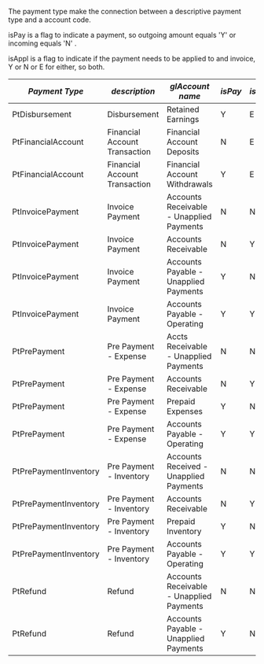 The payment type make the connection  between a descriptive payment type  and a account code. 

isPay is a flag to indicate a payment, so outgoing amount equals 'Y' or incoming equals 'N' .

isAppl is a flag to indicate if the payment needs to be applied to and invoice, Y or N or E for either, so both.

| ***Payment Type*** | ***description*** | ***glAccount name*** | ***isPay*** | ***isAppl*** |
| ---- | ---- | ---- | ---- | ---- |
| PtDisbursement | Disbursement | Retained Earnings | Y | E |
| PtFinancialAccount | Financial Account Transaction | Financial Account  Deposits | N | E |
| PtFinancialAccount | Financial Account Transaction | Financial Account Withdrawals | Y | E |
| PtInvoicePayment | Invoice Payment | Accounts Receivable - Unapplied Payments | N | N |
| PtInvoicePayment | Invoice Payment | Accounts Receivable | N | Y |
| PtInvoicePayment | Invoice Payment | Accounts Payable - Unapplied Payments | Y | N |
| PtInvoicePayment | Invoice Payment | Accounts Payable - Operating | Y | Y |
| PtPrePayment | Pre Payment - Expense | Accts Receivable - Unapplied Payments | N | N |
| PtPrePayment | Pre Payment - Expense | Accounts Receivable | N | Y |
| PtPrePayment | Pre Payment - Expense | Prepaid Expenses | Y | N |
| PtPrePayment | Pre Payment - Expense | Accounts Payable - Operating | Y | Y |
| PtPrePaymentInventory | Pre Payment - Inventory | Accounts Received - Unapplied Payments | N | N |
| PtPrePaymentInventory | Pre Payment - Inventory | Accounts Receivable | N | Y |
| PtPrePaymentInventory | Pre Payment - Inventory | Prepaid Inventory | Y | N |
| PtPrePaymentInventory | Pre Payment - Inventory | Accounts Payable - Operating | Y | Y |
| PtRefund | Refund | Accounts Receivable - Unapplied Payments | N | N |
| PtRefund | Refund | Accounts Payable - Unapplied Payments | Y | N |

